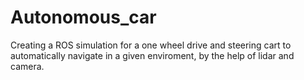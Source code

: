 # Autonomous_car
Creating a ROS simulation for a one wheel drive and steering cart to automatically navigate in a given enviroment, by the help of lidar and camera.
